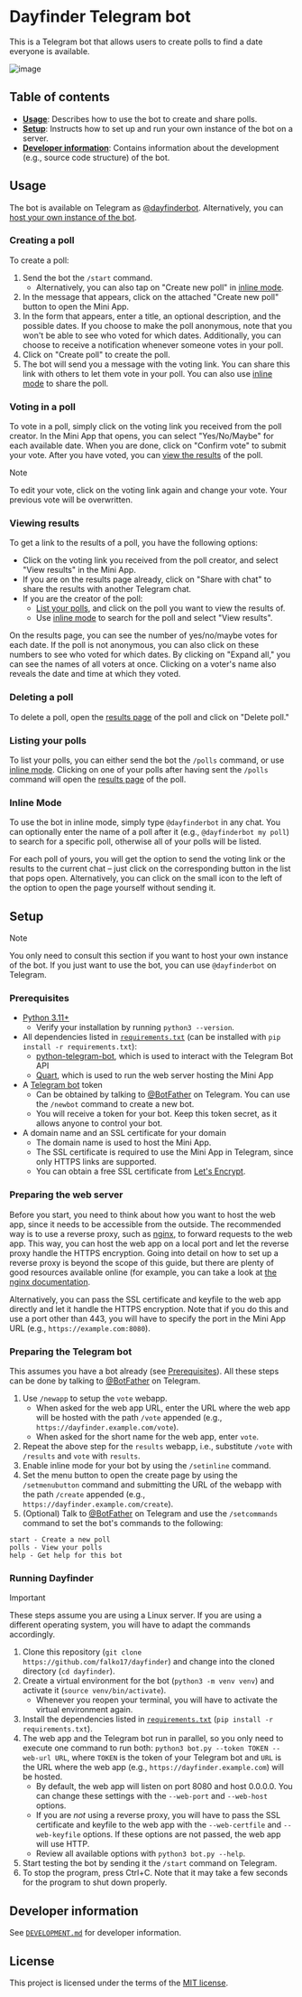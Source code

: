 # Dayfinder Telegram bot

This is a Telegram bot that allows users to create polls to find a date everyone is available.

![image](https://github.com/falko17/dayfinder/assets/10247603/81df2350-9bc1-4c9f-9e74-817d373158d9)

## Table of contents
- [**Usage**](#usage): Describes how to use the bot to create and share polls.
- [**Setup**](#setup): Instructs how to set up and run your own instance of the bot on a server.
- [**Developer information**](#developer-information): Contains information about the development (e.g., source code structure) of the bot.

## Usage
The bot is available on Telegram as [@dayfinderbot](https://t.me/dayfinderbot).
Alternatively, you can [host your own instance of the bot](#setup).

### Creating a poll
To create a poll:
1. Send the bot the `/start` command.
    - Alternatively, you can also tap on "Create new poll" in [inline mode](#inline-mode).
2. In the message that appears, click on the attached "Create new poll" button to open the Mini App.
3. In the form that appears, enter a title, an optional description, and the possible dates. If you choose to make the poll anonymous, note that you won't be able to see who voted for which dates. Additionally, you can choose to receive a notification whenever someone votes in your poll.
4. Click on "Create poll" to create the poll.
5. The bot will send you a message with the voting link. You can share this link with others to let them vote in your poll. You can also use [inline mode](#inline-mode) to share the poll.

### Voting in a poll
To vote in a poll, simply click on the voting link you received from the poll creator. 
In the Mini App that opens, you can select "Yes/No/Maybe" for each available date.
When you are done, click on "Confirm vote" to submit your vote.
After you have voted, you can [view the results](#viewing-results) of the poll.

> [!note]
> To edit your vote, click on the voting link again and change your vote. Your previous vote will be overwritten.

### Viewing results
To get a link to the results of a poll, you have the following options:
- Click on the voting link you received from the poll creator, and select "View results" in the Mini App.
- If you are on the results page already, click on "Share with chat" to share the results with another Telegram chat.
- If you are the creator of the poll:
    - [List your polls](#listing-your-polls), and click on the poll you want to view the results of.
    - Use [inline mode](#inline-mode) to search for the poll and select "View results".

On the results page, you can see the number of yes/no/maybe votes for each date.
If the poll is not anonymous, you can also click on these numbers to see who voted for which dates.
By clicking on "Expand all," you can see the names of all voters at once.
Clicking on a voter's name also reveals the date and time at which they voted.

### Deleting a poll
To delete a poll, open the [results page](#viewing-results) of the poll and click on "Delete poll."

### Listing your polls
To list your polls, you can either send the bot the `/polls` command, or use [inline mode](#inline-mode).
Clicking on one of your polls after having sent the `/polls` command will open the [results page](#viewing-results) of the poll.

### Inline Mode
To use the bot in inline mode, simply type `@dayfinderbot` in any chat.
You can optionally enter the name of a poll after it (e.g., `@dayfinderbot my poll`) to search for a specific poll, otherwise all of your polls will be listed.

For each poll of yours, you will get the option to send the voting link or the results to the current chat – just click on the corresponding button in the list that pops open.
Alternatively, you can click on the small icon to the left of the option to open the page yourself without sending it.

## Setup
> [!note]
> You only need to consult this section if you want to host your own instance of the bot.
> If you just want to use the bot, you can use `@dayfinderbot` on Telegram.

### Prerequisites
- [Python 3.11+](https://www.python.org/downloads/)
  - Verify your installation by running `python3 --version`.
- All dependencies listed in [`requirements.txt`](requirements.txt) (can be installed with `pip install -r requirements.txt`):
    - [python-telegram-bot](https://python-telegram-bot.org/), which is used to interact with the Telegram Bot API
    - [Quart](https://palletsprojects.com/p/quart/), which is used to run the web server hosting the Mini App
- A [Telegram bot](#creating-a-telegram-bot) token
    - Can be obtained by talking to [@BotFather](https://t.me/BotFather) on Telegram. You can use the `/newbot` command to create a new bot.
    - You will receive a token for your bot. Keep this token secret, as it allows anyone to control your bot.
- A domain name and an SSL certificate for your domain
    - The domain name is used to host the Mini App.
    - The SSL certificate is required to use the Mini App in Telegram, since only HTTPS links are supported.
    - You can obtain a free SSL certificate from [Let's Encrypt](https://letsencrypt.org/getting-started).

### Preparing the web server
Before you start, you need to think about how you want to host the web app,
since it needs to be accessible from the outside.
The recommended way is to use a reverse proxy, such as [nginx](https://www.nginx.com/),
to forward requests to the web app.
This way, you can host the web app on a local port and let the reverse proxy handle the HTTPS encryption.
Going into detail on how to set up a reverse proxy is beyond the scope of this guide, but there are plenty of good resources available online (for example, you can take a look at [the nginx documentation](https://docs.nginx.com/nginx/admin-guide/web-server/reverse-proxy/).

Alternatively, you can pass the SSL certificate and keyfile to the web app directly and let it handle the HTTPS encryption.
Note that if you do this and use a port other than 443, you will have to specify the port in the Mini App URL (e.g., `https://example.com:8080`).

### Preparing the Telegram bot
This assumes you have a bot already (see [Prerequisites](#prerequisites)).
All these steps can be done by talking to [@BotFather](https://t.me/BotFather) on Telegram.

1. Use `/newapp` to setup the `vote` webapp. 
    - When asked for the web app URL, enter the URL where the web app will be hosted with the path `/vote` appended (e.g., `https://dayfinder.example.com/vote`). 
    - When asked for the short name for the web app, enter `vote`.
2. Repeat the above step for the `results` webapp, i.e., substitute `/vote` with `/results` and `vote` with `results`.
3. Enable inline mode for your bot by using the `/setinline` command.
4. Set the menu button to open the create page by using the `/setmenubutton` command and submitting the URL of the webapp with the path `/create` appended (e.g., `https://dayfinder.example.com/create`).
5. (Optional) Talk to [@BotFather](https://t.me/BotFather) on Telegram and use the `/setcommands` command to set the bot's commands to the following: 
```
start - Create a new poll
polls - View your polls
help - Get help for this bot
```

### Running Dayfinder
> [!important]
> These steps assume you are using a Linux server.
> If you are using a different operating system, you will have to adapt the commands accordingly.

1. Clone this repository (`git clone https://github.com/falko17/dayfinder`) and change into the cloned directory (`cd dayfinder`).
2. Create a virtual environment for the bot (`python3 -m venv venv`) and activate it (`source venv/bin/activate`).
    - Whenever you reopen your terminal, you will have to activate the virtual environment again.
3. Install the dependencies listed in [`requirements.txt`](requirements.txt) (`pip install -r requirements.txt`).
4. The web app and the Telegram bot run in parallel, so you only need to execute one command to run both: `python3 bot.py --token TOKEN --web-url URL`, where `TOKEN` is the token of your Telegram bot and `URL` is the URL where the web app (e.g., `https://dayfinder.example.com`) will be hosted.
    - By default, the web app will listen on port 8080 and host 0.0.0.0. You can change these settings with the `--web-port` and `--web-host` options.
    - If you are *not* using a reverse proxy, you will have to pass the SSL certificate and keyfile to the web app with the `--web-certfile` and `--web-keyfile` options. If these options are not passed, the web app will use HTTP.
    - Review all available options with `python3 bot.py --help`.
5. Start testing the bot by sending it the `/start` command on Telegram.
6. To stop the program, press Ctrl+C. Note that it may take a few seconds for the program to shut down properly.

## Developer information
See [`DEVELOPMENT.md`](DEVELOPMENT.md) for developer information.

## License
This project is licensed under the terms of the [MIT license](LICENSE).
